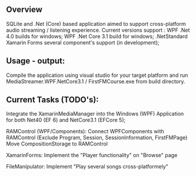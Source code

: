 ## Overview
SQLite and .Net (Core) based application aimed to support cross-platform audio streaming / listening experience.
Current versions support :
WPF .Net 4.0 builds for windows;
WPF .Net Core 3.1 build for windows;
.NetStandard Xamarin Forms several component's support (in development);

## Usage - output:
Compile the application using visual studio for your target platform and run MediaStreamer.WPF.NetCore3.1 / FirstFMCourse.exe from build directory.

## Current Tasks (TODO's):
Integrate the XamarinMediaManager into the Windows (WPF) Application for both Net40 (EF 6) and NetCore3.1 (EFCore 5);

RAMControl (WPF/Components):
	Connect WPFComponents with RAMControl (Exclude Program, Session, SessionInformation, FirstFMPage)
	Move CompositionStorage to RAMControl
	
XamarinForms:
	Implement the "Player functionality" on "Browse" page
	
FileManipulator:
	Implement "Play several songs cross-platformely"

